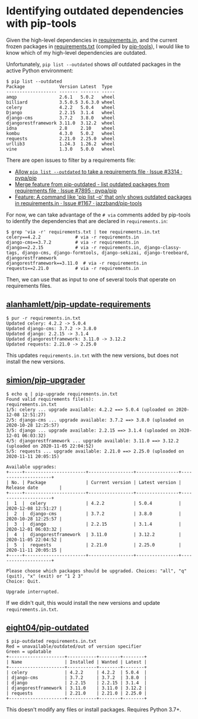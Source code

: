 # Identifying outdated dependencies with pip-tools

Given the high-level dependencies in [requirements.in](./requirements.in), and the current frozen packages in [requirements.txt](./requirements.txt) (compiled by [pip-tools](https://github.com/jazzband/pip-tools)), I would like to know which of my high-level dependencies are outdated.

Unfortunately, `pip list --outdated` shows _all_ outdated packages in the active Python environment:

```
$ pip list --outdated
Package             Version Latest  Type
------------------- ------- ------- -----
amqp                2.6.1   5.0.2   wheel
billiard            3.5.0.5 3.6.3.0 wheel
celery              4.2.2   5.0.4   wheel
Django              2.2.15  3.1.4   wheel
django-cms          3.7.2   3.8.0   wheel
djangorestframework 3.11.0  3.12.2  wheel
idna                2.8     2.10    wheel
kombu               4.3.0   5.0.2   wheel
requests            2.21.0  2.25.0  wheel
urllib3             1.24.3  1.26.2  wheel
vine                1.3.0   5.0.0   wheel
```

There are open issues to filter by a requirements file:

- [Allow `pip list --outdated` to take a requirements file · Issue #3314 · pypa/pip](https://github.com/pypa/pip/issues/3314)
- [Merge feature from pip-outdated - list outdated packages from requirements file · Issue #7895 · pypa/pip](https://github.com/pypa/pip/issues/7895)
- [Feature: A command like 'pip list -o' that only shows outdated packages in requirements.in · Issue #1167 · jazzband/pip-tools](https://github.com/jazzband/pip-tools/issues/1167)

For now, we can take advantage of the `# via` comments added by pip-tools to identify the dependencies that are declared in `requirements.in`:

```
$ grep 'via -r' requirements.txt | tee requirements.in.txt
celery==4.2.2             # via -r requirements.in
django-cms==3.7.2         # via -r requirements.in
django==2.2.15            # via -r requirements.in, django-classy-tags, django-cms, django-formtools, django-sekizai, django-treebeard, djangorestframework
djangorestframework==3.11.0  # via -r requirements.in
requests==2.21.0          # via -r requirements.in
```

Then, we can use that as input to one of several tools that operate on requirements files.

## [alanhamlett/pip-update-requirements](https://github.com/alanhamlett/pip-update-requirements)

```
$ pur -r requirements.in.txt
Updated celery: 4.2.2 -> 5.0.4
Updated django-cms: 3.7.2 -> 3.8.0
Updated django: 2.2.15 -> 3.1.4
Updated djangorestframework: 3.11.0 -> 3.12.2
Updated requests: 2.21.0 -> 2.25.0
```

This updates `requirements.in.txt` with the new versions, but does not install the new versions.

## [simion/pip-upgrader](https://github.com/simion/pip-upgrader)

```
$ echo q | pip-upgrade requirements.in.txt 
Found valid requirements file(s): 
requirements.in.txt
1/5: celery ... upgrade available: 4.2.2 ==> 5.0.4 (uploaded on 2020-12-08 12:51:27)
2/5: django-cms ... upgrade available: 3.7.2 ==> 3.8.0 (uploaded on 2020-10-28 12:25:57)
3/5: django ... upgrade available: 2.2.15 ==> 3.1.4 (uploaded on 2020-12-01 06:03:32)
4/5: djangorestframework ... upgrade available: 3.11.0 ==> 3.12.2 (uploaded on 2020-11-05 22:04:52)
5/5: requests ... upgrade available: 2.21.0 ==> 2.25.0 (uploaded on 2020-11-11 20:05:15)

Available upgrades:
+-----+-----------------------+-----------------+----------------+---------------------+
| No. | Package               | Current version | Latest version | Release date        |
+-----+-----------------------+-----------------+----------------+---------------------+
|  1  |  celery               | 4.2.2           | 5.0.4          | 2020-12-08 12:51:27 |
|  2  |  django-cms           | 3.7.2           | 3.8.0          | 2020-10-28 12:25:57 |
|  3  |  django               | 2.2.15          | 3.1.4          | 2020-12-01 06:03:32 |
|  4  |  djangorestframework  | 3.11.0          | 3.12.2         | 2020-11-05 22:04:52 |
|  5  |  requests             | 2.21.0          | 2.25.0         | 2020-11-11 20:05:15 |
+-----+-----------------------+-----------------+----------------+---------------------+

Please choose which packages should be upgraded. Choices: "all", "q" (quit), "x" (exit) or "1 2 3"
Choice: Quit.

Upgrade interrupted.
```

If we didn't quit, this would install the new versions and update `requirements.in.txt`.

## [eight04/pip-outdated](https://github.com/eight04/pip-outdated)

```
$ pip-outdated requirements.in.txt 
Red = unavailable/outdated/out of version specifier
Green = updatable
+---------------------+-----------+--------+--------+
| Name                | Installed | Wanted | Latest |
+---------------------+-----------+--------+--------+
| celery              | 4.2.2     | 4.2.2  | 5.0.4  |
| django-cms          | 3.7.2     | 3.7.2  | 3.8.0  |
| django              | 2.2.15    | 2.2.15 | 3.1.4  |
| djangorestframework | 3.11.0    | 3.11.0 | 3.12.2 |
| requests            | 2.21.0    | 2.21.0 | 2.25.0 |
+---------------------+-----------+--------+--------+
```

This doesn't modify any files or install packages. Requires Python 3.7+.
